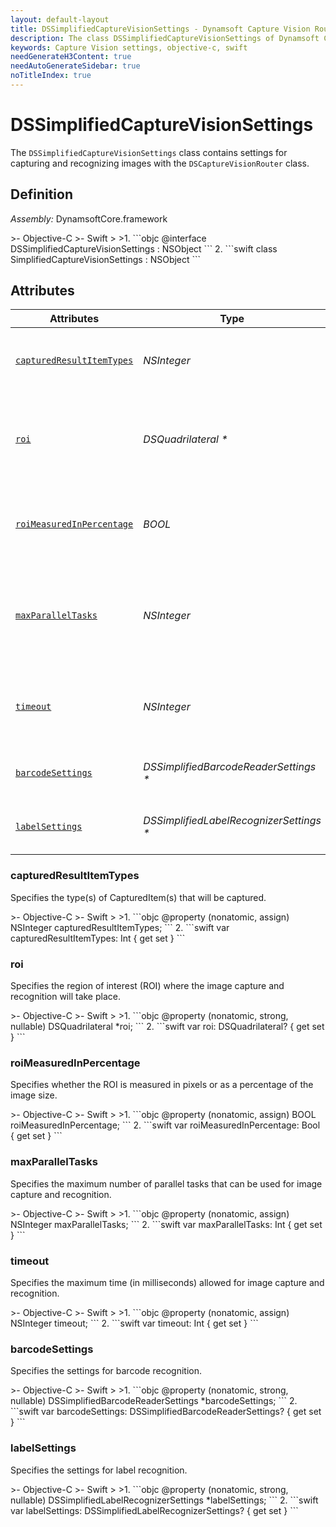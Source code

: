 ```yaml
---
layout: default-layout
title: DSSimplifiedCaptureVisionSettings - Dynamsoft Capture Vision Router Module iOS Edition API Reference
description: The class DSSimplifiedCaptureVisionSettings of Dynamsoft Capture Vision Router Module contains settings for capturing and recognizing images with the DSCaptureVisionRouter class.
keywords: Capture Vision settings, objective-c, swift
needGenerateH3Content: true
needAutoGenerateSidebar: true
noTitleIndex: true
---
```


# DSSimplifiedCaptureVisionSettings

The `DSSimplifiedCaptureVisionSettings` class contains settings for capturing and recognizing images with the `DSCaptureVisionRouter` class.

## Definition

*Assembly:* DynamsoftCore.framework

<div class="sample-code-prefix"></div>
>- Objective-C
>- Swift
>
>1. 
```objc
@interface DSSimplifiedCaptureVisionSettings : NSObject
```
2. 
```swift
class SimplifiedCaptureVisionSettings : NSObject
```

## Attributes

| Attributes | Type | Description |
| ---------- | ---- | ----------- |
| [`capturedResultItemTypes`](#capturedresultitemtypes) | *NSInteger* | Specifies the type(s) of CapturedItem(s) that will be captured. |
| [`roi`](#roi) | *DSQuadrilateral \** | Specifies the region of interest (ROI) where the image capture and recognition will take place. |
| [`roiMeasuredInPercentage`](#roimeasuredinpercentage) | *BOOL* | Specifies whether the ROI is measured in pixels or as a percentage of the image size. |
| [`maxParallelTasks`](#maxparalleltasks) | *NSInteger* | Specifies the maximum number of parallel tasks that can be used for image capture and recognition. |
| [`timeout`](#timeout) | *NSInteger* | Specifies the maximum time (in milliseconds) allowed for image capture and recognition. |
| [`barcodeSettings`](#barcodesettings) | *DSSimplifiedBarcodeReaderSettings \** | Specifies the settings for barcode recognition. |
| [`labelSettings`](#labelsettings) | *DSSimplifiedLabelRecognizerSettings \** | Specifies the settings for label recognition. |

### capturedResultItemTypes

Specifies the type(s) of CapturedItem(s) that will be captured.

<div class="sample-code-prefix"></div>
>- Objective-C
>- Swift
>
>1. 
```objc
@property (nonatomic, assign) NSInteger capturedResultItemTypes;
```
2. 
```swift
var capturedResultItemTypes: Int { get set }
```

### roi

Specifies the region of interest (ROI) where the image capture and recognition will take place.

<div class="sample-code-prefix"></div>
>- Objective-C
>- Swift
>
>1. 
```objc
@property (nonatomic, strong, nullable) DSQuadrilateral *roi;
```
2. 
```swift
var roi: DSQuadrilateral? { get set }
```

### roiMeasuredInPercentage

Specifies whether the ROI is measured in pixels or as a percentage of the image size.

<div class="sample-code-prefix"></div>
>- Objective-C
>- Swift
>
>1. 
```objc
@property (nonatomic, assign) BOOL roiMeasuredInPercentage;
```
2. 
```swift
var roiMeasuredInPercentage: Bool { get set }
```

### maxParallelTasks

Specifies the maximum number of parallel tasks that can be used for image capture and recognition.

<div class="sample-code-prefix"></div>
>- Objective-C
>- Swift
>
>1. 
```objc
@property (nonatomic, assign) NSInteger maxParallelTasks;
```
2. 
```swift
var maxParallelTasks: Int { get set }
```

### timeout

Specifies the maximum time (in milliseconds) allowed for image capture and recognition.

<div class="sample-code-prefix"></div>
>- Objective-C
>- Swift
>
>1. 
```objc
@property (nonatomic, assign) NSInteger timeout;
```
2. 
```swift
var timeout: Int { get set }
```

### barcodeSettings

Specifies the settings for barcode recognition.

<div class="sample-code-prefix"></div>
>- Objective-C
>- Swift
>
>1. 
```objc
@property (nonatomic, strong, nullable) DSSimplifiedBarcodeReaderSettings *barcodeSettings;
```
2. 
```swift
var barcodeSettings: DSSimplifiedBarcodeReaderSettings? { get set }
```

### labelSettings

Specifies the settings for label recognition.

<div class="sample-code-prefix"></div>
>- Objective-C
>- Swift
>
>1. 
```objc
@property (nonatomic, strong, nullable) DSSimplifiedLabelRecognizerSettings *labelSettings;
```
2. 
```swift
var labelSettings: DSSimplifiedLabelRecognizerSettings? { get set }
```
